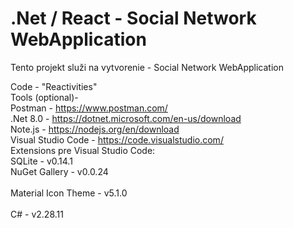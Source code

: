 # .Net / React - Social Network WebApplication
Tento projekt služi na vytvorenie - Social Network WebApplication

Code - "Reactivities"<br/>
Tools (optional)-<br/>
Postman - https://www.postman.com/<br/>
.Net 8.0 - https://dotnet.microsoft.com/en-us/download<br/>
Note.js - https://nodejs.org/en/download<br/>
Visual Studio Code - https://code.visualstudio.com/<br/>
Extensions pre Visual Studio Code:<br/>
        SQLite - v0.14.1<br/> 
        NuGet Gallery - v0.0.24<br/>   
        Material Icon Theme - v5.1.0<br/>   
        C# - v2.28.11<br/>   
